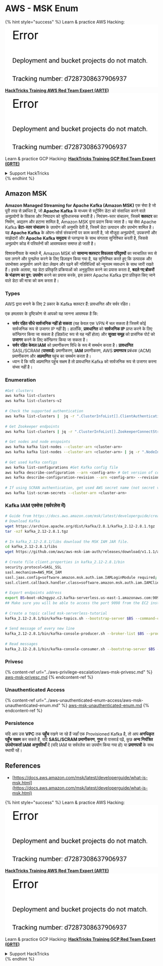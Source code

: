 # AWS - MSK Enum

{% hint style="success" %}
Learn & practice AWS Hacking:<img src="../../../.gitbook/assets/image (1) (1).png" alt="" data-size="line">[**HackTricks Training AWS Red Team Expert (ARTE)**](https://training.hacktricks.xyz/courses/arte)<img src="../../../.gitbook/assets/image (1) (1).png" alt="" data-size="line">\
Learn & practice GCP Hacking: <img src="../../../.gitbook/assets/image (2).png" alt="" data-size="line">[**HackTricks Training GCP Red Team Expert (GRTE)**<img src="../../../.gitbook/assets/image (2).png" alt="" data-size="line">](https://training.hacktricks.xyz/courses/grte)

<details>

<summary>Support HackTricks</summary>

* Check the [**subscription plans**](https://github.com/sponsors/carlospolop)!
* **Join the** 💬 [**Discord group**](https://discord.gg/hRep4RUj7f) or the [**telegram group**](https://t.me/peass) or **follow** us on **Twitter** 🐦 [**@hacktricks\_live**](https://twitter.com/hacktricks\_live)**.**
* **Share hacking tricks by submitting PRs to the** [**HackTricks**](https://github.com/carlospolop/hacktricks) and [**HackTricks Cloud**](https://github.com/carlospolop/hacktricks-cloud) github repos.

</details>
{% endhint %}

## Amazon MSK

**Amazon Managed Streaming for Apache Kafka (Amazon MSK)** एक सेवा है जो पूरी तरह से प्रबंधित है, जो **Apache Kafka** के माध्यम से स्ट्रीमिंग डेटा को संसाधित करने वाले अनुप्रयोगों के विकास और निष्पादन को सुविधाजनक बनाती है। नियंत्रण-स्तर संचालन, जिसमें **क्लस्टर** का निर्माण, अद्यतन और हटाना शामिल है, Amazon MSK द्वारा प्रदान किया जाता है। यह सेवा Apache Kafka **डेटा-स्तर संचालन** के उपयोग की अनुमति देती है, जिसमें डेटा उत्पादन और उपभोग शामिल है। यह **Apache Kafka** के ओपन-सोर्स संस्करणों पर काम करती है, जो मौजूदा अनुप्रयोगों, उपकरणों और साझेदारों और **Apache Kafka समुदाय** से प्लगइन्स के साथ संगतता सुनिश्चित करती है, जिससे अनुप्रयोग कोड में परिवर्तनों की आवश्यकता समाप्त हो जाती है।

विश्वसनीयता के मामले में, Amazon MSK को **सामान्य क्लस्टर विफलता परिदृश्यों** का स्वचालित रूप से पता लगाने और पुनर्प्राप्त करने के लिए डिज़ाइन किया गया है, यह सुनिश्चित करते हुए कि उत्पादक और उपभोक्ता अनुप्रयोग अपने डेटा लेखन और पढ़ने की गतिविधियों को न्यूनतम व्यवधान के साथ जारी रखते हैं। इसके अलावा, यह डेटा प्रतिकृति प्रक्रियाओं को अनुकूलित करने का प्रयास करता है, **बदले गए ब्रोकरों के भंडारण का पुन: उपयोग** करने का प्रयास करके, इस प्रकार Apache Kafka द्वारा प्रतिकृत किए जाने वाले डेटा की मात्रा को कम करता है।

### **Types**

AWS द्वारा बनाने के लिए 2 प्रकार के Kafka क्लस्टर हैं: प्रावधानित और सर्वर रहित।

एक हमलावर के दृष्टिकोण से आपको यह जानना आवश्यक है कि:

* **सर्वर रहित सीधे सार्वजनिक नहीं हो सकता** (यह केवल एक VPN में चल सकता है जिसमें कोई सार्वजनिक रूप से उजागर IP नहीं है)। हालाँकि, **प्रावधानित** को **सार्वजनिक IP** प्राप्त करने के लिए कॉन्फ़िगर किया जा सकता है (डिफ़ॉल्ट रूप से यह नहीं होता) और **सुरक्षा समूह** को प्रासंगिक पोर्ट को **उजागर** करने के लिए कॉन्फ़िगर किया जा सकता है।
* **सर्वर रहित** **केवल IAM** को प्रमाणीकरण विधि के रूप में समर्थन करता है। **प्रावधानित** SASL/SCRAM (**पासवर्ड**) प्रमाणीकरण, **IAM** प्रमाणीकरण, AWS **प्रमाणपत्र** प्रबंधक (ACM) प्रमाणीकरण और **अप्रमाणित** पहुंच का समर्थन करता है।
* ध्यान दें कि यदि अप्रमाणित पहुंच सक्षम है तो प्रावधानित Kafka को सार्वजनिक रूप से उजागर करना संभव नहीं है।

### Enumeration
```bash
#Get clusters
aws kafka list-clusters
aws kafka list-clusters-v2

# Check the supported authentication
aws kafka list-clusters |  jq -r ".ClusterInfoList[].ClientAuthentication"

# Get Zookeeper endpoints
aws kafka list-clusters | jq -r ".ClusterInfoList[].ZookeeperConnectString, .ClusterInfoList[].ZookeeperConnectStringTls"

# Get nodes and node enspoints
aws kafka kafka list-nodes --cluster-arn <cluster-arn>
aws kafka kafka list-nodes --cluster-arn <cluster-arn> | jq -r ".NodeInfoList[].BrokerNodeInfo.Endpoints" # Get endpoints

# Get used kafka configs
aws kafka list-configurations #Get Kafka config file
aws kafka describe-configuration --arn <config-arn> # Get version of config
aws kafka describe-configuration-revision --arn <config-arn> --revision <version> # Get content of config version

# If using SCRAN authentication, get used AWS secret name (not secret value)
aws kafka list-scram-secrets --cluster-arn <cluster-arn>
```
### Kafka IAM एक्सेस (सर्वरलेस में)
```bash
# Guide from https://docs.aws.amazon.com/msk/latest/developerguide/create-serverless-cluster.html
# Download Kafka
wget https://archive.apache.org/dist/kafka/2.8.1/kafka_2.12-2.8.1.tgz
tar -xzf kafka_2.12-2.8.1.tgz

# In kafka_2.12-2.8.1/libs download the MSK IAM JAR file.
cd kafka_2.12-2.8.1/libs
wget https://github.com/aws/aws-msk-iam-auth/releases/download/v1.1.1/aws-msk-iam-auth-1.1.1-all.jar

# Create file client.properties in kafka_2.12-2.8.1/bin
security.protocol=SASL_SSL
sasl.mechanism=AWS_MSK_IAM
sasl.jaas.config=software.amazon.msk.auth.iam.IAMLoginModule required;
sasl.client.callback.handler.class=software.amazon.msk.auth.iam.IAMClientCallbackHandler

# Export endpoints address
export BS=boot-ok2ngypz.c2.kafka-serverless.us-east-1.amazonaws.com:9098
## Make sure you will be able to access the port 9098 from the EC2 instance (check VPS, subnets and SG)

# Create a topic called msk-serverless-tutorial
kafka_2.12-2.8.1/bin/kafka-topics.sh --bootstrap-server $BS --command-config client.properties --create --topic msk-serverless-tutorial --partitions 6

# Send message of every new line
kafka_2.12-2.8.1/bin/kafka-console-producer.sh --broker-list $BS --producer.config client.properties --topic msk-serverless-tutorial

# Read messages
kafka_2.12-2.8.1/bin/kafka-console-consumer.sh --bootstrap-server $BS --consumer.config client.properties --topic msk-serverless-tutorial --from-beginning
```
### Privesc

{% content-ref url="../aws-privilege-escalation/aws-msk-privesc.md" %}
[aws-msk-privesc.md](../aws-privilege-escalation/aws-msk-privesc.md)
{% endcontent-ref %}

### Unauthenticated Access

{% content-ref url="../aws-unauthenticated-enum-access/aws-msk-unauthenticated-enum.md" %}
[aws-msk-unauthenticated-enum.md](../aws-unauthenticated-enum-access/aws-msk-unauthenticated-enum.md)
{% endcontent-ref %}

### Persistence

यदि आप उस **VPC** तक **पहुँच** रखने जा रहे हैं जहाँ एक Provisioned Kafka है, तो आप **अनधिकृत पहुँच** **सक्षम** कर सकते हैं, यदि **SASL/SCRAM प्रमाणीकरण**, **गुप्त** से पासवर्ड पढ़ें, कुछ **अन्य नियंत्रित उपयोगकर्ता IAM अनुमतियाँ** दें (यदि IAM या सर्वरलेस का उपयोग किया गया हो) या **प्रमाणपत्रों** के साथ स्थायी रहें।

## References

* [https://docs.aws.amazon.com/msk/latest/developerguide/what-is-msk.html](https://docs.aws.amazon.com/msk/latest/developerguide/what-is-msk.html)

{% hint style="success" %}
Learn & practice AWS Hacking:<img src="../../../.gitbook/assets/image (1) (1).png" alt="" data-size="line">[**HackTricks Training AWS Red Team Expert (ARTE)**](https://training.hacktricks.xyz/courses/arte)<img src="../../../.gitbook/assets/image (1) (1).png" alt="" data-size="line">\
Learn & practice GCP Hacking: <img src="../../../.gitbook/assets/image (2).png" alt="" data-size="line">[**HackTricks Training GCP Red Team Expert (GRTE)**<img src="../../../.gitbook/assets/image (2).png" alt="" data-size="line">](https://training.hacktricks.xyz/courses/grte)

<details>

<summary>Support HackTricks</summary>

* Check the [**subscription plans**](https://github.com/sponsors/carlospolop)!
* **Join the** 💬 [**Discord group**](https://discord.gg/hRep4RUj7f) or the [**telegram group**](https://t.me/peass) or **follow** us on **Twitter** 🐦 [**@hacktricks\_live**](https://twitter.com/hacktricks\_live)**.**
* **Share hacking tricks by submitting PRs to the** [**HackTricks**](https://github.com/carlospolop/hacktricks) and [**HackTricks Cloud**](https://github.com/carlospolop/hacktricks-cloud) github repos.

</details>
{% endhint %}
